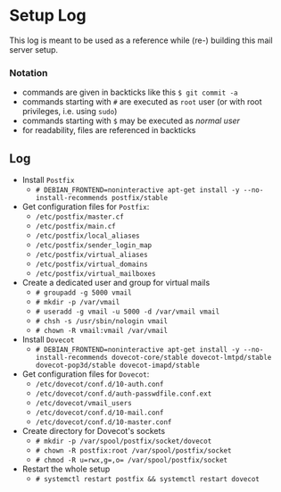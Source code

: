 # Setup Log

This log is meant to be used as a reference while (re-) building this mail
server setup.


### Notation

- commands are given in backticks like this ``$ git commit -a``
- commands starting with ``#`` are executed as ``root`` user (or with root
  privileges, i.e. using ``sudo``)
- commands starting with ``$`` may be executed as *normal user*
- for readability, files are referenced in backticks


## Log

- Install ``Postfix``
  - ``# DEBIAN_FRONTEND=noninteractive apt-get install -y --no-install-recommends postfix/stable``
- Get configuration files for ``Postfix``:
  - ``/etc/postfix/master.cf``
  - ``/etc/postfix/main.cf``
  - ``/etc/postfix/local_aliases``
  - ``/etc/postfix/sender_login_map``
  - ``/etc/postfix/virtual_aliases``
  - ``/etc/postfix/virtual_domains``
  - ``/etc/postfix/virtual_mailboxes``
- Create a dedicated user and group for virtual mails
  - ``# groupadd -g 5000 vmail``
  - ``# mkdir -p /var/vmail``
  - ``# useradd -g vmail -u 5000 -d /var/vmail vmail``
  - ``# chsh -s /usr/sbin/nologin vmail``
  - ``# chown -R vmail:vmail /var/vmail``
- Install ``Dovecot``
  - ``# DEBIAN_FRONTEND=noninteractive apt-get install -y --no-install-recommends dovecot-core/stable dovecot-lmtpd/stable dovecot-pop3d/stable dovecot-imapd/stable``
- Get configuration files for ``Dovecot``:
  - ``/etc/dovecot/conf.d/10-auth.conf``
  - ``/etc/dovecot/conf.d/auth-passwdfile.conf.ext``
  - ``/etc/dovecot/vmail_users``
  - ``/etc/dovecot/conf.d/10-mail.conf``
  - ``/etc/dovecot/conf.d/10-master.conf``
- Create directory for Dovecot's sockets
  - ``# mkdir -p /var/spool/postfix/socket/dovecot``
  - ``# chown -R postfix:root /var/spool/postfix/socket``
  - ``# chmod -R u=rwx,g=,o= /var/spool/postfix/socket``
- Restart the whole setup
  - ``# systemctl restart postfix && systemctl restart dovecot``
